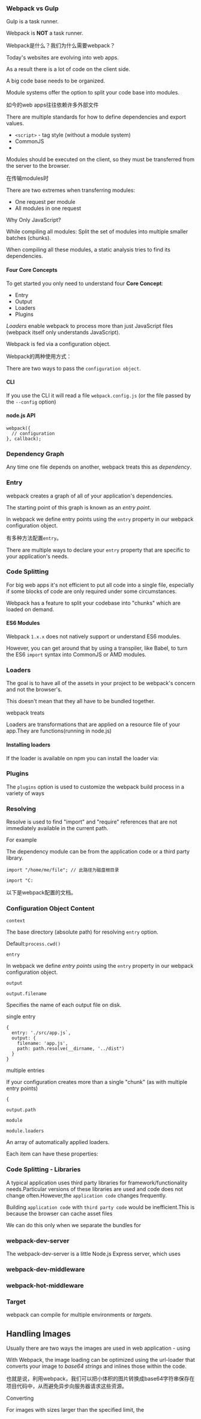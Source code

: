 ### Webpack vs Gulp

Gulp is a task runner.

Webpack is **NOT** a task runner.



Webpack是什么？我们为什么需要webpack？

Today's websites are evolving into web apps.

As a result there is a lot of code on the client side.

A big code base needs to be organized.

Module systems offer the option to split your code base into modules.

如今的web apps往往依赖许多外部文件


There are multiple standards for how to define dependencies and export values.

- `<script>` - tag style (without a module system)
- CommonJS
- 

Modules should be executed on the client, so they must be transferred from the server to the browser.

在传输modules时

There are two extremes when transferring modules:

- One request per module
- All modules in one request

Why Only JavaScript?



While compiling all modules: Split the set of modules into multiple smaller batches (chunks).

When compiling all these modules, a static analysis tries to find its dependencies.



#### Four Core Concepts

To get started you only need to understand four **Core Concept**:

- Entry
- Output
- Loaders
- Plugins

*Loaders* enable webpack to process more than just JavaScript files (webpack itself only understands JavaScript).

Webpack is fed via a configuration object.

Webpack的两种使用方式：

There are two ways to pass the `configuration object`.

#### CLI

If you use the CLI it will read a file `webpack.config.js` (or the file passed by the `--config` option)

#### node.js API

    webpack({
      // configuration
    }, callback);
    
### Dependency Graph

Any time one file depends on another, webpack treats this as *dependency*.

### Entry

webpack creates a graph of all of your application's dependencies.

The starting point of this graph is known as an *entry point*.

In webpack we define entry points using the `entry` property in our webpack configuration object.

有多种方法配置`entry`。

There are multiple ways to declare your `entry` property that are specific to your application's needs.

### Code Splitting

For big web apps it's not efficient to put all code into a single file, especially if some blocks of code are only required under some circumstances.

Webpack has a feature to split your codebase into "chunks" which are loaded on demand.

#### ES6 Modules

Webpack `1.x.x` does not natively support or understand ES6 modules.

However, you can get around that by using a transpiler, like Babel, to turn the ES6 `import` syntax into CommonJS or AMD modules.

### Loaders

The goal is to have all of the assets in your project to be webpack's concern and not the browser's.

This doesn't mean that they all have to be bundled together.

webpack treats 

Loaders are transformations that are applied on a resource file of your app.They are functions(running in node.js)

#### Installing loaders

If the loader is available on npm you can install the loader via:

    

### Plugins

The `plugins` option is used to customize the webpack build process in a variety of ways

### Resolving

Resolve is used to find "import" and "require" references that are not immediately available in the current path.

For example

The dependency module can be from the application code or a third party library. 

    import "/home/me/file"; // 此路径为磁盘根目录
    
    import "C:

以下是webpack配置的文档。

### Configuration Object Content

`context`

The base directory (absolute path) for resolving `entry` option.

Default:`process.cwd()`

`entry`

In webpack we define *entry points* using the `entry` property in our webpack configuration object.

`output`

`output.filename`

Specifies the name of each output file on disk.

single entry

    {
      entry: './src/app.js`,
      output: {
        filename: 'app.js',
        path: path.resolve(__dirname, '../dist")
      }
    }
    
multiple entries

If your configuration creates more than a single "chunk" (as with multiple entry points)

    {
      
        
        
`output.path`

`module`

`module.loaders`

An array of automatically applied loaders.

Each item can have these properties:





### Code Splitting - Libraries

A typical application uses third party libraries for framework/functionality needs.Particular versions of these libraries are used and code does not change often.However,the `application code` changes frequently.

Building `application code` with `third party code` would be inefficient.This is because the browser can cache asset files

We can do this only when we separate the bundles for
 
### webpack-dev-server

The webpack-dev-server is a little Node.js Express server, which uses 

### webpack-dev-middleware

### webpack-hot-middleware

### Target

webpack can compile for multiple environments or *targets*.

## Handling Images
 
Usually there are two ways the images are used in web application - using 

With Webpack, the image loading can be optimized using the url-loader that converts your image to *base64 strings* and inlines those within the code.

也就是说，利用webpack，我们可以把小体积的图片转换成base64字符串保存在项目代码中，从而避免异步向服务器请求这些资源。

 Converting 
 
 For images with sizes larger than the specified limit, the 